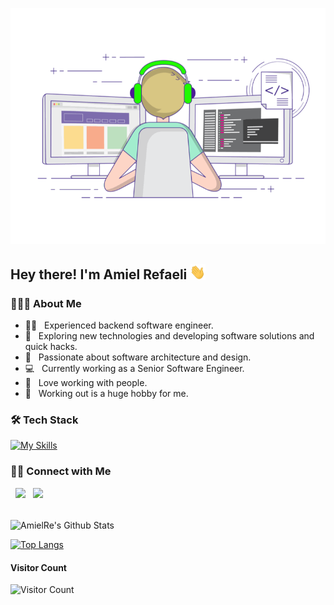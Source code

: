 ![Header](https://github.com/AmielRe/AmielRe/blob/main/program.gif)

<h2> Hey there! I'm Amiel Refaeli <img src="https://github.com/AmielRe/AmielRe/blob/main/hi.gif" width="25"></h2>

<h3> 👨🏻‍💻 About Me </h3>

- 🧑‍💻 &nbsp; Experienced backend software engineer.
- 🤔 &nbsp; Exploring new technologies and developing software solutions and quick hacks.
- 💭 &nbsp; Passionate about software architecture and design.
- 💻 &nbsp; Currently working as a Senior Software Engineer.
- 👯 &nbsp; Love working with people.
- 🏅 &nbsp; Working out is a huge hobby for me.

<h3>🛠 Tech Stack</h3>

[![My Skills](https://skillicons.dev/icons?i=cs,java,docker,git,hibernate,spring,py,rabbitmq,openshift,vscode,postgres,css,html,js,nodejs,react,jenkins,androidstudio,mongodb,firebase,graphql,grafana&perline=11)](https://skillicons.dev)

<h3> 🤝🏻 Connect with Me </h3>

<p align="start">
&nbsp; <a href="https://www.linkedin.com/in/amiel-refaeli/" target="_blank" rel="noopener noreferrer"><img src="https://img.icons8.com/plasticine/100/000000/linkedin.png" width="75" /></a>
&nbsp; <a href="mailto:amieli1999@gmail.com" target="_blank" rel="noopener noreferrer"><img src="https://img.icons8.com/plasticine/100/000000/gmail.png"  width="75" /></a>
</p>

<br>

<img align="center" src="https://github-readme-stats.vercel.app/api?username=amielre&include_all_commits=true&count_private=true&show_icons=true&line_height=20&title_color=7A7ADB&icon_color=2234AE&text_color=D3D3D3&bg_color=0,000000,130F40" alt="AmielRe's Github Stats">

</br>

[![Top Langs](https://github-readme-stats.vercel.app/api/top-langs/?username=amielre&layout=compact&text_color=daf7dc&bg_color=151515)](https://github.com/amielre/github-readme-stats)

#### **Visitor Count**
 ![Visitor Count](https://profile-counter.glitch.me/{amielre}/count.svg)